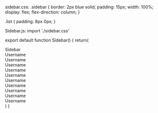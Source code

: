 sidebar.css: 
.sidebar {
    border: 2px blue solid;
    padding: 15px;
    width: 100%;
    display: flex;
    flex-direction: column;
}

.list {
    padding: 8px 0px;
}



Sidebar.js: 
import './sidebar.css'

export default function Sidebar() {
    return(
    <div className="container">
        <div className="sidebar">Sidebar
            <div className="list">Username</div>
            <div className="list">Username</div>
            <div className="list">Username</div>
            <div className="list">Username</div>
            <div className="list">Username</div>
            <div className="list">Username</div>
            <div className="list">Username</div>
            <div className="list">Username</div>
            <div className="list">Username</div>
            <div className="list">Username</div>
        </div>
    </div>
    )
}